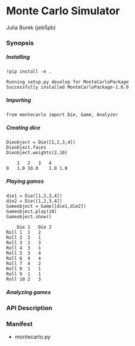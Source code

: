 # Monte Carlo Simulator
Julia Burek (jeb5pb)

### Synopsis
##### Installing
```
!pip install -e .
```
```
Running setup.py develop for MonteCarloPackage
Successfully installed MonteCarloPackage-1.0.0
```

##### Importing
```
from montecarlo import Die, Game, Analyzer
```

##### Creating dice
```
Dieobject = Die([1,2,3,4])
Dieobject.faces
Dieobject.weights(2,10)
```
```
	1	2	3	4
0	1.0	10.0	1.0	1.0
```
##### Playing games
```
die1 = Die([1,2,3,4])
die2 = Die([1,2,3,4])
Gameobject = Game([die1,die2])
Gameobject.play(10)
Gameobject.show()
```
```
	Die 1	Die 2
Roll 1	1	2
Roll 2	2	1
Roll 3	2	3
Roll 4	3	1
Roll 5	3	4
Roll 6	4	4
Roll 7	4	2
Roll 8	1	1
Roll 9	1	1
Roll 10	2	3
```

##### Analyzing games


### API Description



### Manifest
- montecarlo.py

